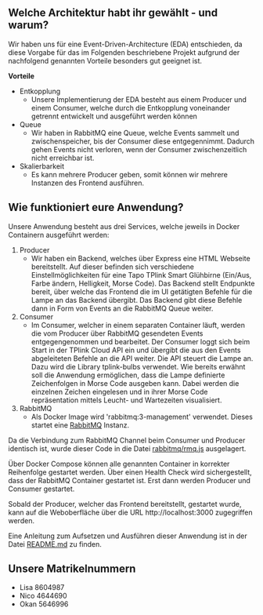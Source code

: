 ## Welche Architektur habt ihr gewählt - und warum?
Wir haben uns für eine Event-Driven-Architecture (EDA) entschieden, da diese Vorgabe für das im Folgenden beschriebene Projekt aufgrund der nachfolgend genannten Vorteile besonders gut geeignet ist.

**Vorteile**
- Entkopplung
  - Unsere Implementierung der EDA besteht aus einem Producer und einem Consumer, welche durch die Entkopplung voneinander getrennt entwickelt und ausgeführt werden können
- Queue
  - Wir haben in RabbitMQ eine Queue, welche Events sammelt und zwischenspeicher, bis der Consumer diese entgegennimmt. Dadurch gehen Events nicht verloren, wenn der Consumer zwischenzeitlich nicht erreichbar ist.
- Skalierbarkeit
  - Es kann mehrere Producer geben, somit können wir mehrere Instanzen des Frontend ausführen.

## Wie funktioniert eure Anwendung?
Unsere Anwendung besteht aus drei Services, welche jeweils in Docker Containern ausgeführt werden: 

1. Producer
    - Wir haben ein Backend, welches über Express eine HTML Webseite bereitstellt. Auf dieser befinden sich verschiedene Einstellmöglichkeiten für eine Tapo TPlink Smart Glühbirne (Ein/Aus, Farbe ändern, Helligkeit, Morse Code). Das Backend stellt Endpunkte bereit, über welche das Frontend die im UI getätigten Befehle für die Lampe an das Backend übergibt. Das Backend gibt diese Befehle dann in Form von Events an die RabbitMQ Queue weiter.
2. Consumer
    - Im Consumer, welcher in einem separaten Container läuft, werden die vom Producer über RabbitMQ gesendeten Events entgegengenommen und bearbeitet. Der Consumer loggt sich beim Start in der TPlink Cloud API ein und übergibt die aus den Events abgeleiteten Befehle an die API weiter. Die API steuert die Lampe an. Dazu wird die Library tplink-bulbs verwendet. Wie bereits erwähnt soll die Anwendung ermöglichen, dass die Lampe definierte Zeichenfolgen in Morse Code ausgeben kann. Dabei werden die einzelnen Zeichen eingelesen und in ihrer Morse Code repräsentation mittels Leucht- und Wartezeiten visualisiert.
3. RabbitMQ
    - Als Docker Image wird 'rabbitmq:3-management' verwendet. Dieses startet eine [RabbitMQ](https://www.rabbitmq.com/docs) Instanz.

Da die Verbindung zum RabbitMQ Channel beim Consumer und Producer identisch ist, wurde dieser Code in die Datei [rabbitmq/rmq.js](./rabbitmq/rmq.js) ausgelagert.

Über Docker Compose können alle genannten Container in korrekter Reihenfolge gestartet werden. Über einen Health Check wird sichergestellt, dass der RabbitMQ Container gestartet ist. Erst dann werden Producer und Consumer gestartet.

Sobald der Producer, welcher das Frontend bereitstellt, gestartet wurde, kann auf die Weboberfläche über die URL http://localhost:3000 zugegriffen werden. 

Eine Anleitung zum Aufsetzen und Ausführen dieser Anwendung ist in der Datei [README.md](./README.md) zu finden.

## Unsere Matrikelnummern
- Lisa 8604987
- Nico 4644690
- Okan 5646996
